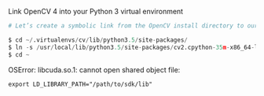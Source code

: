 Link OpenCV 4 into your Python 3 virtual environment 

```python 
# Let’s create a symbolic link from the OpenCV install directory to our virtual environment:

$ cd ~/.virtualenvs/cv/lib/python3.5/site-packages/
$ ln -s /usr/local/lib/python3.5/site-packages/cv2.cpython-35m-x86_64-linux-gnu.so cv2.so
$ cd ~
```

OSError: libcuda.so.1: cannot open shared object file:

`export LD_LIBRARY_PATH="/path/to/sdk/lib"`



